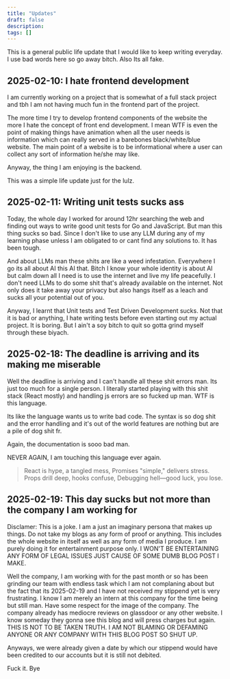 ```yaml
---
title: "Updates"
draft: false
description: 
tags: []
---
```

<div class='dsclmr'>This is a general public life update that I would like to keep writing everyday. I use bad words here so go away bitch. Also Its all fake.</div>

## 2025-02-10: I hate frontend development  

I am currently working on a project that is somewhat of a full stack project and tbh I am not having much fun in the frontend part of the project.  

The more time I try to develop frontend components of the website the more I hate the concept of front end development. I mean WTF is even the point of making things have animation when all the user needs is information which can really served in a barebones black/white/blue website. The main point of a website is to be informational where a user can collect any sort of information he/she may like.  

Anyway, the thing I am enjoying is the backend.

This was a simple life update just for the lulz.

## 2025-02-11: Writing unit tests sucks ass


Today, the whole day I worked for around 12hr searching the web and finding out ways to write good unit tests for Go and JavaScript. But man this thing sucks so bad. Since I don't like to use any LLM during any of my learning phase unless I am obligated to or cant find any solutions to. It has been tough. 

And about LLMs man these shits are like a weed infestation. Everywhere I go its all about AI this AI that. Bitch I know your whole identity is about AI but calm down all I need is to use the internet and live my life peacefully. I don't need LLMs to do some shit that's already available on the internet. Not only does it take away your privacy but also hangs itself as a leach and sucks all your potential out of you.

Anyway, I learnt that Unit tests and Test Driven Development sucks. Not that it is bad or anything, I hate writing tests before even starting out my actual project. It is boring. But I ain't a soy bitch to quit so gotta grind myself through these biyach.


## 2025-02-18: The deadline is arriving and its making me miserable

Well the deadline is arriving and I can't handle all these shit errors man. Its just too much for a single person. I literally started playing with this shit stack (React mostly) and handling js errors are so fucked up man. WTF is this language.

Its like the language wants us to write bad code. The syntax is so dog shit and the error handling and it's out of the world features are nothing but are a pile of dog shit fr.

Again, the documentation is sooo bad man.

NEVER AGAIN, I am touching this language ever again.

> React is hype, a tangled mess,
> Promises "simple," delivers stress.
> Props drill deep, hooks confuse,
> Debugging hell—good luck, you lose.


## 2025-02-19: This day sucks but not more than the company I am working for

<div class="dsclmr">
Disclamer: This is a joke. I am a just an imaginary persona that makes up things. Do not take my blogs as any form of proof or anything. This includes the whole website in itself as well as any form of media I produce. I am purely doing it for entertainment purpose only.
I WON'T BE ENTERTAINING ANY FORM OF LEGAL ISSUES JUST CAUSE OF SOME DUMB BLOG POST I MAKE.
</div>

Well the company, I am working with for the past month or so has been grinding our team with endless task which I am not complaning about but the fact that its 2025-02-19 and I have not received my stippend yet is very frustrating. I know I am merely an intern at this company for the time being but still man. Have some respect for the image of the company. The company already has mediocre reviews on glassdoor or any other website. I know someday they gonna see this blog and will press charges but again. THIS IS NOT TO BE TAKEN TRUTH. I AM NOT BLAMING OR DEFAMING ANYONE OR ANY COMPANY WITH THIS BLOG POST SO SHUT UP.

Anyways, we were already given a date by which our stippend would have been credited to our accounts but it is still not debited. 

Fuck it. Bye
